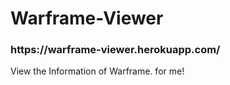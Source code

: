 # Warframe-Viewer

<h3>https://warframe-viewer.herokuapp.com/</h3>

View the Information of Warframe. for me!
